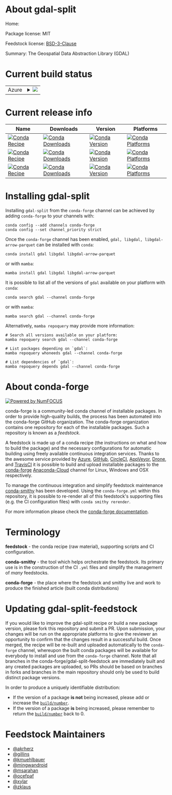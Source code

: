 About gdal-split
================

Home: 

Package license: MIT

Feedstock license: [BSD-3-Clause](https://github.com/conda-forge/gdal-feedstock/blob/main/LICENSE.txt)

Summary: The Geospatial Data Abstraction Library (GDAL)

Current build status
====================


<table>
    
  <tr>
    <td>Azure</td>
    <td>
      <details>
        <summary>
          <a href="https://dev.azure.com/conda-forge/feedstock-builds/_build/latest?definitionId=3911&branchName=main">
            <img src="https://dev.azure.com/conda-forge/feedstock-builds/_apis/build/status/gdal-feedstock?branchName=main">
          </a>
        </summary>
        <table>
          <thead><tr><th>Variant</th><th>Status</th></tr></thead>
          <tbody><tr>
              <td>linux_64_openssl1.1.1</td>
              <td>
                <a href="https://dev.azure.com/conda-forge/feedstock-builds/_build/latest?definitionId=3911&branchName=main">
                  <img src="https://dev.azure.com/conda-forge/feedstock-builds/_apis/build/status/gdal-feedstock?branchName=main&jobName=linux&configuration=linux%20linux_64_openssl1.1.1" alt="variant">
                </a>
              </td>
            </tr><tr>
              <td>linux_64_openssl3</td>
              <td>
                <a href="https://dev.azure.com/conda-forge/feedstock-builds/_build/latest?definitionId=3911&branchName=main">
                  <img src="https://dev.azure.com/conda-forge/feedstock-builds/_apis/build/status/gdal-feedstock?branchName=main&jobName=linux&configuration=linux%20linux_64_openssl3" alt="variant">
                </a>
              </td>
            </tr><tr>
              <td>linux_aarch64_openssl1.1.1</td>
              <td>
                <a href="https://dev.azure.com/conda-forge/feedstock-builds/_build/latest?definitionId=3911&branchName=main">
                  <img src="https://dev.azure.com/conda-forge/feedstock-builds/_apis/build/status/gdal-feedstock?branchName=main&jobName=linux&configuration=linux%20linux_aarch64_openssl1.1.1" alt="variant">
                </a>
              </td>
            </tr><tr>
              <td>linux_aarch64_openssl3</td>
              <td>
                <a href="https://dev.azure.com/conda-forge/feedstock-builds/_build/latest?definitionId=3911&branchName=main">
                  <img src="https://dev.azure.com/conda-forge/feedstock-builds/_apis/build/status/gdal-feedstock?branchName=main&jobName=linux&configuration=linux%20linux_aarch64_openssl3" alt="variant">
                </a>
              </td>
            </tr><tr>
              <td>linux_ppc64le_openssl1.1.1</td>
              <td>
                <a href="https://dev.azure.com/conda-forge/feedstock-builds/_build/latest?definitionId=3911&branchName=main">
                  <img src="https://dev.azure.com/conda-forge/feedstock-builds/_apis/build/status/gdal-feedstock?branchName=main&jobName=linux&configuration=linux%20linux_ppc64le_openssl1.1.1" alt="variant">
                </a>
              </td>
            </tr><tr>
              <td>linux_ppc64le_openssl3</td>
              <td>
                <a href="https://dev.azure.com/conda-forge/feedstock-builds/_build/latest?definitionId=3911&branchName=main">
                  <img src="https://dev.azure.com/conda-forge/feedstock-builds/_apis/build/status/gdal-feedstock?branchName=main&jobName=linux&configuration=linux%20linux_ppc64le_openssl3" alt="variant">
                </a>
              </td>
            </tr><tr>
              <td>osx_64_openssl1.1.1</td>
              <td>
                <a href="https://dev.azure.com/conda-forge/feedstock-builds/_build/latest?definitionId=3911&branchName=main">
                  <img src="https://dev.azure.com/conda-forge/feedstock-builds/_apis/build/status/gdal-feedstock?branchName=main&jobName=osx&configuration=osx%20osx_64_openssl1.1.1" alt="variant">
                </a>
              </td>
            </tr><tr>
              <td>osx_64_openssl3</td>
              <td>
                <a href="https://dev.azure.com/conda-forge/feedstock-builds/_build/latest?definitionId=3911&branchName=main">
                  <img src="https://dev.azure.com/conda-forge/feedstock-builds/_apis/build/status/gdal-feedstock?branchName=main&jobName=osx&configuration=osx%20osx_64_openssl3" alt="variant">
                </a>
              </td>
            </tr><tr>
              <td>osx_arm64_openssl1.1.1</td>
              <td>
                <a href="https://dev.azure.com/conda-forge/feedstock-builds/_build/latest?definitionId=3911&branchName=main">
                  <img src="https://dev.azure.com/conda-forge/feedstock-builds/_apis/build/status/gdal-feedstock?branchName=main&jobName=osx&configuration=osx%20osx_arm64_openssl1.1.1" alt="variant">
                </a>
              </td>
            </tr><tr>
              <td>osx_arm64_openssl3</td>
              <td>
                <a href="https://dev.azure.com/conda-forge/feedstock-builds/_build/latest?definitionId=3911&branchName=main">
                  <img src="https://dev.azure.com/conda-forge/feedstock-builds/_apis/build/status/gdal-feedstock?branchName=main&jobName=osx&configuration=osx%20osx_arm64_openssl3" alt="variant">
                </a>
              </td>
            </tr><tr>
              <td>win_64_openssl1.1.1</td>
              <td>
                <a href="https://dev.azure.com/conda-forge/feedstock-builds/_build/latest?definitionId=3911&branchName=main">
                  <img src="https://dev.azure.com/conda-forge/feedstock-builds/_apis/build/status/gdal-feedstock?branchName=main&jobName=win&configuration=win%20win_64_openssl1.1.1" alt="variant">
                </a>
              </td>
            </tr><tr>
              <td>win_64_openssl3</td>
              <td>
                <a href="https://dev.azure.com/conda-forge/feedstock-builds/_build/latest?definitionId=3911&branchName=main">
                  <img src="https://dev.azure.com/conda-forge/feedstock-builds/_apis/build/status/gdal-feedstock?branchName=main&jobName=win&configuration=win%20win_64_openssl3" alt="variant">
                </a>
              </td>
            </tr>
          </tbody>
        </table>
      </details>
    </td>
  </tr>
</table>

Current release info
====================

| Name | Downloads | Version | Platforms |
| --- | --- | --- | --- |
| [![Conda Recipe](https://img.shields.io/badge/recipe-gdal-green.svg)](https://anaconda.org/conda-forge/gdal) | [![Conda Downloads](https://img.shields.io/conda/dn/conda-forge/gdal.svg)](https://anaconda.org/conda-forge/gdal) | [![Conda Version](https://img.shields.io/conda/vn/conda-forge/gdal.svg)](https://anaconda.org/conda-forge/gdal) | [![Conda Platforms](https://img.shields.io/conda/pn/conda-forge/gdal.svg)](https://anaconda.org/conda-forge/gdal) |
| [![Conda Recipe](https://img.shields.io/badge/recipe-libgdal-green.svg)](https://anaconda.org/conda-forge/libgdal) | [![Conda Downloads](https://img.shields.io/conda/dn/conda-forge/libgdal.svg)](https://anaconda.org/conda-forge/libgdal) | [![Conda Version](https://img.shields.io/conda/vn/conda-forge/libgdal.svg)](https://anaconda.org/conda-forge/libgdal) | [![Conda Platforms](https://img.shields.io/conda/pn/conda-forge/libgdal.svg)](https://anaconda.org/conda-forge/libgdal) |
| [![Conda Recipe](https://img.shields.io/badge/recipe-libgdal--arrow--parquet-green.svg)](https://anaconda.org/conda-forge/libgdal-arrow-parquet) | [![Conda Downloads](https://img.shields.io/conda/dn/conda-forge/libgdal-arrow-parquet.svg)](https://anaconda.org/conda-forge/libgdal-arrow-parquet) | [![Conda Version](https://img.shields.io/conda/vn/conda-forge/libgdal-arrow-parquet.svg)](https://anaconda.org/conda-forge/libgdal-arrow-parquet) | [![Conda Platforms](https://img.shields.io/conda/pn/conda-forge/libgdal-arrow-parquet.svg)](https://anaconda.org/conda-forge/libgdal-arrow-parquet) |

Installing gdal-split
=====================

Installing `gdal-split` from the `conda-forge` channel can be achieved by adding `conda-forge` to your channels with:

```
conda config --add channels conda-forge
conda config --set channel_priority strict
```

Once the `conda-forge` channel has been enabled, `gdal, libgdal, libgdal-arrow-parquet` can be installed with `conda`:

```
conda install gdal libgdal libgdal-arrow-parquet
```

or with `mamba`:

```
mamba install gdal libgdal libgdal-arrow-parquet
```

It is possible to list all of the versions of `gdal` available on your platform with `conda`:

```
conda search gdal --channel conda-forge
```

or with `mamba`:

```
mamba search gdal --channel conda-forge
```

Alternatively, `mamba repoquery` may provide more information:

```
# Search all versions available on your platform:
mamba repoquery search gdal --channel conda-forge

# List packages depending on `gdal`:
mamba repoquery whoneeds gdal --channel conda-forge

# List dependencies of `gdal`:
mamba repoquery depends gdal --channel conda-forge
```


About conda-forge
=================

[![Powered by
NumFOCUS](https://img.shields.io/badge/powered%20by-NumFOCUS-orange.svg?style=flat&colorA=E1523D&colorB=007D8A)](https://numfocus.org)

conda-forge is a community-led conda channel of installable packages.
In order to provide high-quality builds, the process has been automated into the
conda-forge GitHub organization. The conda-forge organization contains one repository
for each of the installable packages. Such a repository is known as a *feedstock*.

A feedstock is made up of a conda recipe (the instructions on what and how to build
the package) and the necessary configurations for automatic building using freely
available continuous integration services. Thanks to the awesome service provided by
[Azure](https://azure.microsoft.com/en-us/services/devops/), [GitHub](https://github.com/),
[CircleCI](https://circleci.com/), [AppVeyor](https://www.appveyor.com/),
[Drone](https://cloud.drone.io/welcome), and [TravisCI](https://travis-ci.com/)
it is possible to build and upload installable packages to the
[conda-forge](https://anaconda.org/conda-forge) [Anaconda-Cloud](https://anaconda.org/)
channel for Linux, Windows and OSX respectively.

To manage the continuous integration and simplify feedstock maintenance
[conda-smithy](https://github.com/conda-forge/conda-smithy) has been developed.
Using the ``conda-forge.yml`` within this repository, it is possible to re-render all of
this feedstock's supporting files (e.g. the CI configuration files) with ``conda smithy rerender``.

For more information please check the [conda-forge documentation](https://conda-forge.org/docs/).

Terminology
===========

**feedstock** - the conda recipe (raw material), supporting scripts and CI configuration.

**conda-smithy** - the tool which helps orchestrate the feedstock.
                   Its primary use is in the construction of the CI ``.yml`` files
                   and simplify the management of *many* feedstocks.

**conda-forge** - the place where the feedstock and smithy live and work to
                  produce the finished article (built conda distributions)


Updating gdal-split-feedstock
=============================

If you would like to improve the gdal-split recipe or build a new
package version, please fork this repository and submit a PR. Upon submission,
your changes will be run on the appropriate platforms to give the reviewer an
opportunity to confirm that the changes result in a successful build. Once
merged, the recipe will be re-built and uploaded automatically to the
`conda-forge` channel, whereupon the built conda packages will be available for
everybody to install and use from the `conda-forge` channel.
Note that all branches in the conda-forge/gdal-split-feedstock are
immediately built and any created packages are uploaded, so PRs should be based
on branches in forks and branches in the main repository should only be used to
build distinct package versions.

In order to produce a uniquely identifiable distribution:
 * If the version of a package **is not** being increased, please add or increase
   the [``build/number``](https://docs.conda.io/projects/conda-build/en/latest/resources/define-metadata.html#build-number-and-string).
 * If the version of a package **is** being increased, please remember to return
   the [``build/number``](https://docs.conda.io/projects/conda-build/en/latest/resources/define-metadata.html#build-number-and-string)
   back to 0.

Feedstock Maintainers
=====================

* [@akrherz](https://github.com/akrherz/)
* [@gillins](https://github.com/gillins/)
* [@kmuehlbauer](https://github.com/kmuehlbauer/)
* [@mingwandroid](https://github.com/mingwandroid/)
* [@msarahan](https://github.com/msarahan/)
* [@ocefpaf](https://github.com/ocefpaf/)
* [@xylar](https://github.com/xylar/)
* [@zklaus](https://github.com/zklaus/)

